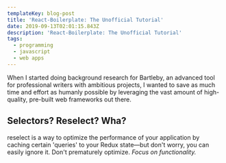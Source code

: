 ```yaml
---
templateKey: blog-post
title: 'React-Boilerplate: The Unofficial Tutorial'
date: 2019-09-13T02:01:15.843Z
description: 'React-Boilerplate: The Unofficial Tutorial'
tags:
  - programming
  - javascript
  - web apps
---
```

When I started doing background research for Bartleby, an advanced tool for professional writers with ambitious projects, I wanted to save as much time and effort as humanly possible by leveraging the vast amount of high-quality, pre-built web frameworks out there.



## Selectors? Reselect? Wha?

reselect is a way to optimize the performance of your application by caching certain 'queries' to your Redux state—but don't worry, you can easily ignore it. Don't prematurely optimize. *Focus on functionality.*

